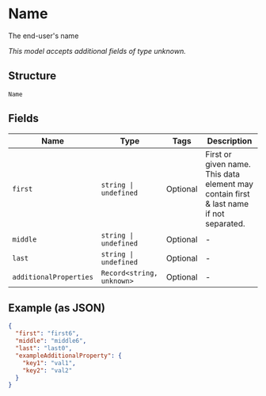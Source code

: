 
# Name

The end-user's name

*This model accepts additional fields of type unknown.*

## Structure

`Name`

## Fields

| Name | Type | Tags | Description |
|  --- | --- | --- | --- |
| `first` | `string \| undefined` | Optional | First or given name. This data element may contain first & last name if not separated. |
| `middle` | `string \| undefined` | Optional | - |
| `last` | `string \| undefined` | Optional | - |
| `additionalProperties` | `Record<string, unknown>` | Optional | - |

## Example (as JSON)

```json
{
  "first": "first6",
  "middle": "middle6",
  "last": "last0",
  "exampleAdditionalProperty": {
    "key1": "val1",
    "key2": "val2"
  }
}
```

